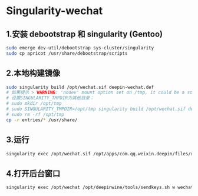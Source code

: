 # Singularity-wechat
## 1.安装 debootstrap 和 singularity (Gentoo)
```sh
sudo emerge dev-util/debootstrap sys-cluster/singularity
sudo cp apricot /usr/share/debootstrap/scripts
```
## 2.本地构建镜像
```sh
sudo singularity build /opt/wechat.sif deepin-wechat.def
# 如果提示 > WARNING: 'nodev' mount option set on /tmp, it could be a source of failure during build process
# 设置SINGULARITY_TMPDIR为其他目录：
# sudo mkdir /opt/tmp
# sudo SINGULARITY_TMPDIR=/opt/tmp singularity build /opt/wechat.sif deepin-wechat.def
# sudo rm -rf /opt/tmp
cp -r entries/* /usr/share/
```
## 3.运行
```sh
singularity exec /opt/wechat.sif /opt/apps/com.qq.weixin.deepin/files/run.sh
```
## 4.打开后台窗口
```sh
singularity exec /opt/wechat /opt/deepinwine/tools/sendkeys.sh w wechat 4
```

